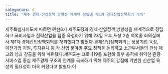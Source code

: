 ```yaml
---
categories: d
title: "제주 경제·산업정책 방향성 체계적 정립道 제1차 경제산업정책회의 개최"
---
```

제주특별자치도에 따르면 민선8기 제주도정의 경제·산업정책 방향성을 체계적으로 정립하고 국비사업과 전략산업을 집중 육성하기 위해 23일 오후 도청 2층 백록홀 회의실에서 제1차 경제산업정책회의를 개최했다고 밝혔다.경제산업정책회의는 상장기업 육성, 이전기업 지원, 투자유치 등 각 산업 분야별 주요 정책을 논의하고 소관부서들의 관심 제고와 성과 창출을 위해 마련됐다.제주도는 코로나19를 포함해 외부 충격에 취약한 관광·서비스업 중심 제주경제 구조의 한계를 극복하기 위해 제주의 강점에 기반한 신산업 육성의 필요성이 더욱 커졌다고 밝혔다.이